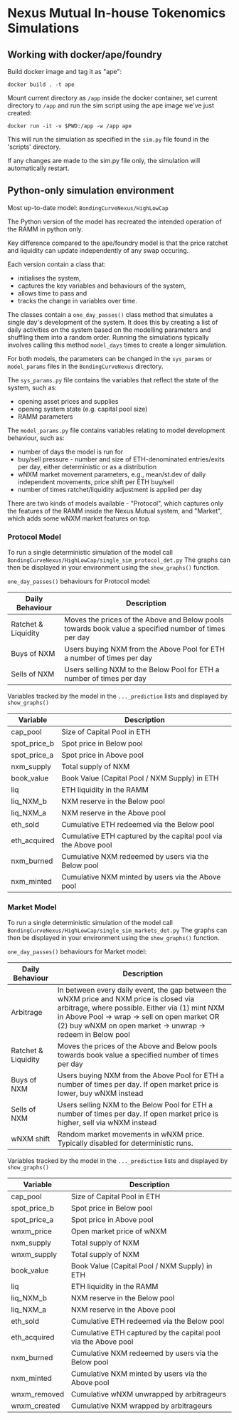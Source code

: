 # Nexus Mutual In-house Tokenomics Simulations

## Working with docker/ape/foundry

Build docker image and tag it as "ape":

`docker build . -t ape`

Mount current directory as `/app` inside the docker container, set current directory to `/app` and run the sim script using the ape image we've just created:

`docker run -it -v $PWD:/app -w /app ape`

This will run the simulation as specified in the `sim.py` file found in the 'scripts' directory.

If any changes are made to the sim.py file only, the simulation will automatically restart.

## Python-only simulation environment

Most up-to-date model: `BondingCurveNexus/HighLowCap`

The Python version of the model has recreated the intended operation of the RAMM in python only.

Key difference compared to the ape/foundry model is that the price ratchet and liquidity can update independently of any swap occuring. 

Each version contain a class that:
- initialises the system,
- captures the key variables and behaviours of the system,
- allows time to pass and
- tracks the change in variables over time.

The classes contain a `one_day_passes()` class method that simulates a single day's development of the system. It does this by creating a list of daily activities on the system based on the modelling parameters and shuffling them into a random order.
Running the simulations typically involves calling this method `model_days` times to create a longer simulation.

For both models, the parameters can be changed in the `sys_params` or `model_params` files in the `BondingCurveNexus` directory.

The `sys_params.py` file contains the variables that reflect the state of the system, such as:
- opening asset prices and supplies
- opening system state (e.g. capital pool size)
- RAMM parameters

The `model_params.py` file contains variables relating to model development behaviour, such as:
+ number of days the model is run for
+ buy/sell pressure - number and size of ETH-denominated entries/exits per day, either deterministic or as a distribution
+ wNXM market movement parameters, e.g., mean/st.dev of daily independent movements, price shift per ETH buy/sell
+ number of times ratchet/liquidity adjustment is applied per day

There are two kinds of models available - "Protocol", which captures only the features of the RAMM inside the Nexus Mutual system, and "Market", which adds some wNXM market features on top.

### Protocol Model

To run a single deterministic simulation of the model call `BondingCurveNexus/HighLowCap/single_sim_protocol_det.py`
The graphs can then be displayed in your environment using the `show_graphs()` function.

`one_day_passes()` behaviours for Protocol model:

| Daily Behaviour  | Description |
| ------------- | ------------- |
| Ratchet & Liquidity  | Moves the prices of the Above and Below pools towards book value a specified number of times per day |
| Buys of NXM  | Users buying NXM from the Above Pool for ETH a number of times per day |
| Sells of NXM  | Users selling NXM to the Below Pool for ETH a number of times per day |

Variables tracked by the model in the `..._prediction` lists and displayed by `show_graphs()`

| Variable  | Description |
| ------------- | ------------- |
| cap_pool | Size of Capital Pool in ETH |
| spot_price_b | Spot price in Below pool |
| spot_price_a | Spot price in Above pool |
| nxm_supply | Total supply of NXM |
| book_value | Book Value (Capital Pool / NXM Supply) in ETH |
| liq | ETH liquidity in the RAMM |
| liq_NXM_b | NXM reserve in the Below pool |
| liq_NXM_a | NXM reserve in the Above pool |
| eth_sold | Cumulative ETH redeemed via the Below pool |
| eth_acquired | Cumulative ETH captured by the capital pool via the Above pool |
| nxm_burned | Cumulative NXM redeemed by users via the Below pool |
| nxm_minted | Cumulative NXM minted by users via the Above pool | 

### Market Model

To run a single deterministic simulation of the model call `BondingCurveNexus/HighLowCap/single_sim_markets_det.py`
The graphs can then be displayed in your environment using the `show_graphs()` function.

`one_day_passes()` behaviours for Market model:

| Daily Behaviour  | Description |
| ------------- | ------------- |
| Arbitrage  | In between every daily event, the gap between the wNXM price and NXM price is closed via arbitrage, where possible. Either via (1) mint NXM in Above Pool -> wrap -> sell on open market OR (2) buy wNXM on open market -> unwrap -> redeem in Below pool |
| Ratchet & Liquidity  | Moves the prices of the Above and Below pools towards book value a specified number of times per day |
| Buys of NXM  | Users buying NXM from the Above Pool for ETH a number of times per day. If open market price is lower, buy wNXM instead |
| Sells of NXM  | Users selling NXM to the Below Pool for ETH a number of times per day. If open market price is higher, sell via wNXM instead |
| wNXM shift | Random market movements in wNXM price. Typically disabled for deterministic runs. |

Variables tracked by the model in the `..._prediction` lists and displayed by `show_graphs()` 

| Variable  | Description |
| ------------- | ------------- |
| cap_pool | Size of Capital Pool in ETH |
| spot_price_b | Spot price in Below pool |
| spot_price_a | Spot price in Above pool |
| wnxm_price | Open market price of wNXM |
| nxm_supply | Total supply of NXM |
| wnxm_supply | Total supply of NXM |
| book_value | Book Value (Capital Pool / NXM Supply) in ETH |
| liq | ETH liquidity in the RAMM |
| liq_NXM_b | NXM reserve in the Below pool |
| liq_NXM_a | NXM reserve in the Above pool |
| eth_sold | Cumulative ETH redeemed via the Below pool |
| eth_acquired | Cumulative ETH captured by the capital pool via the Above pool |
| nxm_burned | Cumulative NXM redeemed by users via the Below pool |
| nxm_minted | Cumulative NXM minted by users via the Above pool | 
| wnxm_removed | Cumulative wNXM unwrapped by arbitrageurs |
| wnxm_created | Cumulative NXM wrapped by arbitrageurs | 
